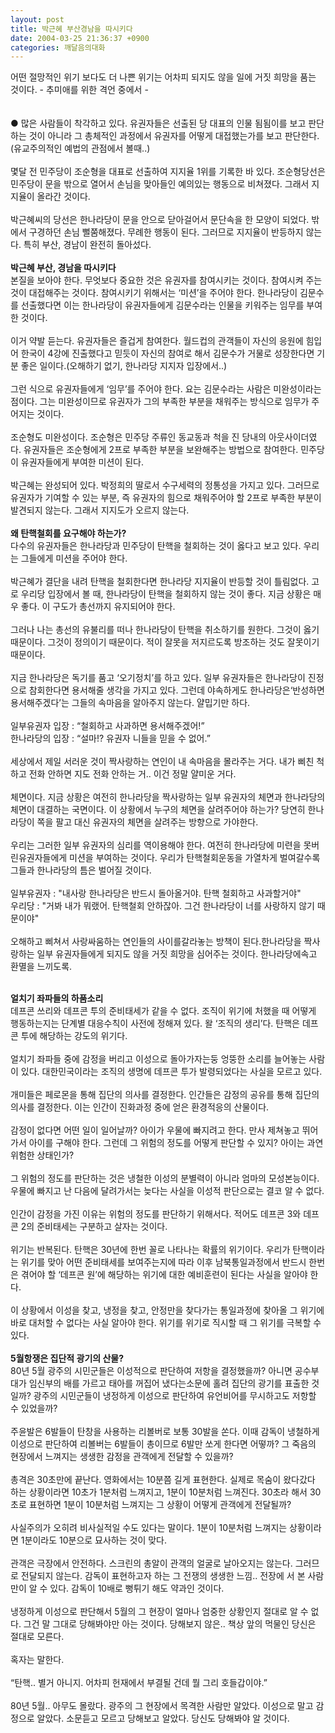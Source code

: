 ```yaml
---
layout: post
title: 박근혜 부산경남을 따시키다
date: 2004-03-25 21:36:37 +0900
categories: 깨달음의대화
---
```

<p id="num_not_content">
  어떤 절망적인 위기 보다도 더 나쁜 위기는 어차피 되지도 않을 일에 거짓 희망을 품는 것이다. - 추미애를 위한 격언 중에서 - <BR /><BR /> <BR />● 많은 사람들이 착각하고 있다. 유권자들은 선출된 당 대표의 인물 됨됨이를 보고 판단하는 것이 아니라 그 총체적인 과정에서 유권자를 어떻게 대접했는가를 보고 판단한다.(유교주의적인 예법의 관점에서 볼때..) <BR /> <BR />몇달 전 민주당이 조순형을 대표로 선출하여 지지율 1위를 기록한 바 있다. 조순형당선은 민주당이 문을 밖으로 열어서 손님을 맞아들인 예의있는 행동으로 비쳐졌다. 그래서 지지율이 올라간 것이다. <BR /> <BR />박근혜씨의 당선은 한나라당이 문을 안으로 닫아걸어서 문단속을 한 모양이 되었다. 밖에서 구경하던 손님 뻘쭘해졌다. 무례한 행동이 된다. 그러므로 지지율이 반등하지 않는다. 특히 부산, 경남이 완전히 돌아섰다. <BR /> <BR /><b>박근혜 부산, 경남을 따시키다<BR /></b>본질을 보아야 한다. 무엇보다 중요한 것은 유권자를 참여시키는 것이다. 참여시켜 주는것이 대접해주는 것이다. 참여시키기 위해서는 ‘미션’을 주어야 한다. 한나라당이 김문수를 선출했다면 이는 한나라당이 유권자들에게 김문수라는 인물을 키워주는 임무를 부여한 것이다. <BR /> <BR />이거 약발 듣는다. 유권자들은 즐겁게 참여한다. 월드컵의 관객들이 자신의 응원에 힘입어 한국이 4강에 진출했다고 믿듯이 자신의 참여로 해서 김문수가 거물로 성장한다면 기분 좋은 일이다.(오해하기 없기, 한나라당 지지자 입장에서..) <BR /> <BR />그런 식으로 유권자들에게 ‘임무’를 주어야 한다. 요는 김문수라는 사람은 미완성이라는 점이다. 그는 미완성이므로 유권자가 그의 부족한 부분을 채워주는 방식으로 임무가 주어지는 것이다. <BR /> <BR />조순형도 미완성이다. 조순형은 민주당 주류인 동교동과 척을 진 당내의 아웃사이더였다. 유권자들은 조순형에게 2프로 부족한 부분을 보완해주는 방법으로 참여한다. 민주당이 유권자들에게 부여한 미션이 된다. <BR /> <BR />박근혜는 완성되어 있다. 박정희의 딸로서 수구세력의 정통성을 가지고 있다. 그러므로 유권자가 기여할 수 있는 부분, 즉 유권자의 힘으로 채워주어야 할 2프로 부족한 부분이 발견되지 않는다. 그래서 지지도가 오르지 않는다. <BR /> <BR /><b>왜 탄핵철회를 요구해야 하는가?<BR /></b>다수의 유권자들은 한나라당과 민주당이 탄핵을 철회하는 것이 옳다고 보고 있다. 우리는 그들에게 미션을 주어야 한다. <BR /> <BR />박근혜가 결단을 내려 탄핵을 철회한다면 한나라당 지지율이 반등할 것이 틀림없다. 고로 우리당 입장에서 볼 때, 한나라당이 탄핵을 철회하지 않는 것이 좋다. 지금 상황은 매우 좋다. 이 구도가 총선까지 유지되어야 한다. <BR /> <BR />그러나 나는 총선의 유불리를 떠나 한나라당이 탄핵을 취소하기를 원한다. 그것이 옳기 때문이다. 그것이 정의이기 때문이다. 적이 잘못을 저지르도록 방조하는 것도 잘못이기 때문이다. <BR /> <BR />지금 한나라당은 독기를 품고 ‘오기정치’를 하고 있다. 일부 유권자들은 한나라당이 진정으로 참회한다면 용서해줄 생각을 가지고 있다. 그런데 야속하게도 한나라당은‘반성하면 용서해주겠다’는 그들의 속마음을 알아주지 않는다. 얄밉기만 하다. <BR /> <BR />일부유권자 입장 : “철회하고 사과하면 용서해주겠어!”<BR />한나라당의 입장 : “설마!? 유권자 니들을 믿을 수 없어.” <BR /> <BR />세상에서 제일 서러운 것이 짝사랑하는 연인이 내 속마음을 몰라주는 거다. 내가 삐친 척 하고 전화 안하면 지도 전화 안하는 거.. 이건 정말 얄미운 거다. <BR /> <BR />체면이다. 지금 상황은 여전히 한나라당을 짝사랑하는 일부 유권자의 체면과 한나라당의 체면이 대결하는 국면이다. 이 상황에서 누구의 체면을 살려주어야 하는가? 당연히 한나라당이 쪽을 팔고 대신 유권자의 체면을 살려주는 방향으로 가야한다. <BR /> <BR />우리는 그러한 일부 유권자의 심리를 역이용해야 한다. 여전히 한나라당에 미련을 못버린유권자들에게 미션을 부여하는 것이다. 우리가 탄핵철회운동을 가열차게 벌여갈수록 그들과 한나라당의 틈은 벌어질 것이다. <BR /> <BR />일부유권자 : "내사랑 한나라당은 반드시 돌아올거야. 탄핵 철회하고 사과할거야"<BR />우리당 : "거봐 내가 뭐랬어. 탄핵철회 안하잖아. 그건 한나라당이 너를 사랑하지 않기 때문이야" <BR /> <BR />오해하고 삐쳐서 사랑싸움하는 연인들의 사이를갈라놓는 방책이 된다.한나라당을 짝사랑하는 일부 유권자들에게 되지도 않을 거짓 희망을 심어주는 것이다. 한나라당에속고 환멸을 느끼도록.<BR /> 
  
  <p id="num_not_content">
    <BR /><b>얼치기 좌파들의 하품소리<BR /></b>데프콘 쓰리와 데프콘 투의 준비태세가 같을 수 없다. 조직이 위기에 처했을 때 어떻게 행동하는지는 단계별 대응수칙이 사전에 정해져 있다. 왈 ‘조직의 생리’다. 탄핵은 데프콘 투에 해당하는 강도의 위기다. <BR /> <BR />얼치기 좌파들 중에 감정을 버리고 이성으로 돌아가자는둥 엉뚱한 소리를 늘어놓는 사람이 있다. 대한민국이라는 조직의 생명에 데프콘 투가 발령되었다는 사실을 모르고 있다. <BR /> <BR />개미들은 페로몬을 통해 집단의 의사를 결정한다. 인간들은 감정의 공유를 통해 집단의 의사를 결정한다. 이는 인간이 진화과정 중에 얻은 환경적응의 산물이다. <BR /> <BR />감정이 없다면 어떤 일이 일어날까? 아이가 우물에 빠지려고 한다. 만사 제쳐놓고 뛰어가서 아이를 구해야 한다. 그런데 그 위험의 정도를 어떻게 판단할 수 있지? 아이는 과연 위험한 상태인가? <BR /> <BR />그 위험의 정도를 판단하는 것은 냉철한 이성의 분별력이 아니라 엄마의 모성본능이다. 우물에 빠지고 난 다음에 달려가서는 늦다는 사실을 이성적 판단으로는 결코 알 수 없다. <BR /> <BR />인간이 감정을 가진 이유는 위험의 정도를 판단하기 위해서다. 적어도 데프콘 3와 데프콘 2의 준비태세는 구분하고 살자는 것이다. <BR /> <BR />위기는 반복된다. 탄핵은 30년에 한번 꼴로 나타나는 확률의 위기이다. 우리가 탄핵이라는 위기를 맞아 어떤 준비태세를 보여주는지에 따라 이후 남북통일과정에서 반드시 한번은 겪어야 할 ‘데프콘 원’에 해당하는 위기에 대한 예비훈련이 된다는 사실을 알아야 한다. <BR /> <BR />이 상황에서 이성을 찾고, 냉정을 찾고, 안정만을 찾다가는 통일과정에 찾아올 그 위기에 바로 대처할 수 없다는 사실 알아야 한다. 위기를 위기로 직시할 때 그 위기를 극복할 수 있다. <BR /> <BR /><b>5월항쟁은 집단적 광기의 산물?<BR /></b>80년 5월 광주의 시민군들은 이성적으로 판단하여 저항을 결정했을까? 아니면 공수부대가 임신부의 배를 가르고 태아를 꺼집어 냈다는소문에 홀려 집단의 광기를 표출한 것일까? 광주의 시민군들이 냉정하게 이성으로 판단하여 유언비어를 무시하고도 저항할 수 있었을까? <BR /> <BR />주윤발은 6발들이 탄창을 사용하는 리볼버로 보통 30발을 쏜다. 이때 감독이 냉철하게 이성으로 판단하여 리볼버는 6발들이 총이므로 6발만 쏘게 한다면 어떻까? 그 죽음의 현장에서 느껴지는 생생한 감정을 관객에게 전달할 수 있을까? <BR /> <BR />총격은 30초만에 끝난다. 영화에서는 10분쯤 길게 표현한다. 실제로 목숨이 왔다갔다 하는 상황이라면 10초가 1분처럼 느껴지고, 1분이 10분처럼 느껴진다. 30초라 해서 30초로 표현하면 1분이 10분처럼 느껴지는 그 상황이 어떻게 관객에게 전달될까? <BR /> <BR />사실주의가 오히려 비사실적일 수도 있다는 말이다. 1분이 10분처럼 느껴지는 상황이라면 1분이라도 10분으로 묘사하는 것이 맞다. <BR /> <BR />관객은 극장에서 안전하다. 스크린의 총알이 관객의 얼굴로 날아오지는 않는다. 그러므로 전달되지 않는다. 감독이 표현하고자 하는 그 전쟁의 생생한 느낌.. 전장에 서 본 사람만이 알 수 있다. 감독이 10배로 뻥튀기 해도 약과인 것이다. <BR /> <BR />냉정하게 이성으로 판단해서 5월의 그 현장이 얼마나 엄중한 상황인지 절대로 알 수 없다. 그건 말 그대로 당해봐야만 아는 것이다. 당해보지 않은.. 책상 앞의 먹물인 당신은 절대로 모른다. <BR /> <BR />혹자는 말한다. <BR /> <BR />“탄핵.. 별거 아니지. 어차피 헌재에서 부결될 건데 뭘 그리 호들갑이야.” <BR /> <BR />80년 5월.. 아무도 몰랐다. 광주의 그 현장에서 목격한 사람만 알았다. 이성으로 말고 감정으로 알았다. 소문듣고 모르고 당해보고 알았다. 당신도 당해봐야 알 것이다.